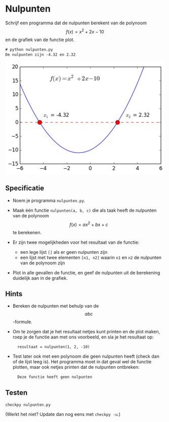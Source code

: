 # Nulpunten

Schrijf een programma dat de nulpunten berekent van de polynoom $$f(x)=x^2+2x-10$$ en de grafiek van de functie plot.

	# python nulpunten.py
	De nulpunten zijn -4.32 en 2.32

![](PolynoomAnalyse.png)


## Specificatie

- Noem je programma `nulpunten.py`.

- Maak één functie `nulpunten(a, b, c)` die als taak heeft de nulpunten van de polynoom $$f(x)=ax^2+bx+c$$ te berekenen.

- Er zijn twee mogelijkheden voor het resultaat van de functie:

	- een lege lijst `[]` als er geen nulpunten zijn
	- een lijst met twee elementen `[n1, n2]` waarin `n1` en `n2` de nulpunten van de polynoom zijn

- Plot in alle gevallen de functie, en geef de nulpunten uit de berekening duidelijk aan in de grafiek.


## Hints

- Bereken de nulpunten met behulp van de $$abc$$-formule.

- Om te zorgen dat je het resultaat netjes kunt printen en de plot maken, roep je de functie aan met ons voorbeeld, en sla je het resultaat op:

		resultaat = nulpunten(1, 2, -10)

- Test later ook met een polynoom die geen nulpunten heeft (check dan of de lijst leeg is). Het programma moet in dat geval wel de functie plotten, maar ook netjes printen dat de nulpunten ontbreken:

        Deze functie heeft geen nulpunten


## Testen

	checkpy nulpunten.py

(Werkt het niet? Update dan nog eens met `checkpy -u`.)
